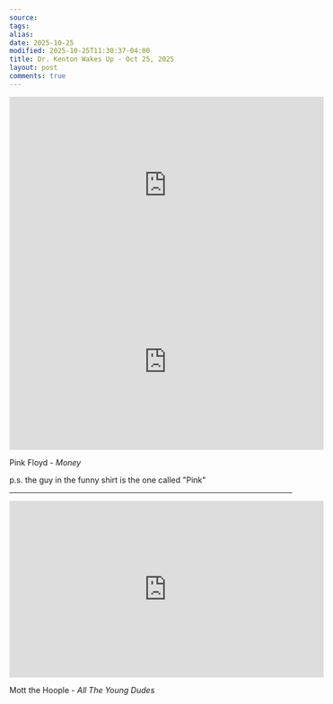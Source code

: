 ```yaml
---
source:
tags:
alias:
date: 2025-10-25
modified: 2025-10-25T11:30:37-04:00
title: Dr. Kenton Wakes Up - Oct 25, 2025
layout: post
comments: true
---
```


  

<iframe width="560" height="315" src="https://www.youtube.com/embed/unlVNWYxWo4" title="YouTube video player" frameborder="0" allow="accelerometer; autoplay; clipboard-write; encrypted-media; gyroscope; picture-in-picture; web-share" allowfullscreen></iframe>

<!-- <img src="{{site.baseurl}}/images/[REPLACE]" width="560"> -->


<iframe width="560" height="315" src="https://www.youtube.com/embed/2aW7HweAf3o?si=Xw4p36Hq3wprRZmm" title="YouTube video player" frameborder="0" allow="accelerometer; autoplay; clipboard-write; encrypted-media; gyroscope; picture-in-picture; web-share" referrerpolicy="strict-origin-when-cross-origin" allowfullscreen></iframe>

Pink Floyd - *Money*

p.s. the guy in the funny shirt is the one called "Pink"

---

<iframe width="560" height="315" src="https://www.youtube.com/embed/yNHdPPJGowY?si=Mw6cYXkmgrdALoGN" title="YouTube video player" frameborder="0" allow="accelerometer; autoplay; clipboard-write; encrypted-media; gyroscope; picture-in-picture; web-share" referrerpolicy="strict-origin-when-cross-origin" allowfullscreen></iframe>

Mott the Hoople - *All The Young Dudes*